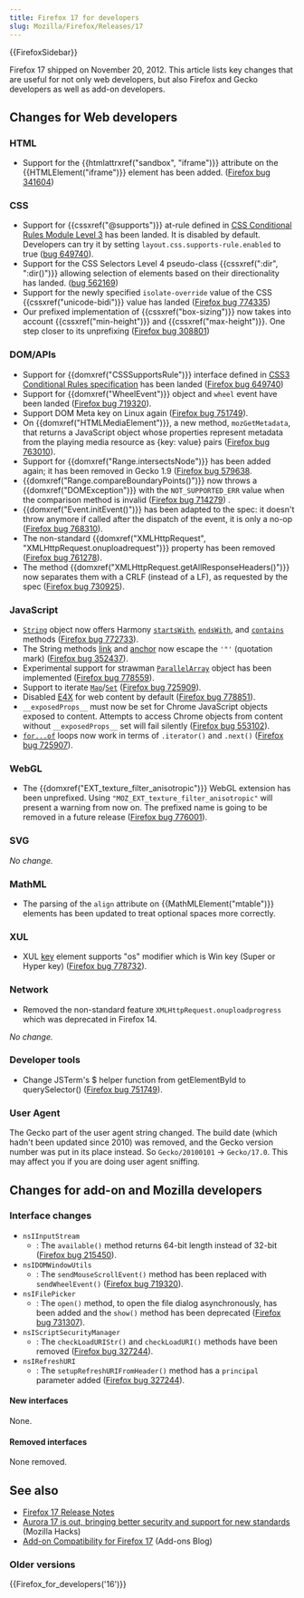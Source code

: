 ```yaml
---
title: Firefox 17 for developers
slug: Mozilla/Firefox/Releases/17
---
```


{{FirefoxSidebar}}

Firefox 17 shipped on November 20, 2012. This article lists key changes that are useful for not only web developers, but also Firefox and Gecko developers as well as add-on developers.

## Changes for Web developers

### HTML

- Support for the {{htmlattrxref("sandbox", "iframe")}} attribute on the {{HTMLElement("iframe")}} element has been added. ([Firefox bug 341604](https://bugzilla.mozilla.org/show_bug.cgi?id=341604))

### CSS

- Support for {{cssxref("@supports")}} at-rule defined in [CSS Conditional Rules Module Level 3](https://drafts.csswg.org/css-conditional-3/) has been landed. It is disabled by default. Developers can try it by setting `layout.css.supports-rule.enabled` to true ([bug 649740](https://bugzilla.mozilla.org/show_bug.cgi?id=649740)).
- Support for the CSS Selectors Level 4 pseudo-class {{cssxref(":dir", ":dir()")}} allowing selection of elements based on their directionality has landed. ([bug 562169](https://bugzilla.mozilla.org/show_bug.cgi?id=562169))
- Support for the newly specified `isolate-override` value of the CSS {{cssxref("unicode-bidi")}} value has landed ([Firefox bug 774335](https://bugzilla.mozilla.org/show_bug.cgi?id=774335))
- Our prefixed implementation of {{cssxref("box-sizing")}} now takes into account {{cssxref("min-height")}} and {{cssxref("max-height")}}. One step closer to its unprefixing ([Firefox bug 308801](https://bugzilla.mozilla.org/show_bug.cgi?id=308801))

### DOM/APIs

- Support for {{domxref("CSSSupportsRule")}} interface defined in [CSS3 Conditional Rules specification](https://drafts.csswg.org/css-conditional-3/) has been landed ([Firefox bug 649740](https://bugzilla.mozilla.org/show_bug.cgi?id=649740))
- Support for {{domxref("WheelEvent")}} object and `wheel` event have been landed ([Firefox bug 719320](https://bugzilla.mozilla.org/show_bug.cgi?id=719320)).
- Support DOM Meta key on Linux again ([Firefox bug 751749](https://bugzilla.mozilla.org/show_bug.cgi?id=751749)).
- On {{domxref("HTMLMediaElement")}}, a new method, `mozGetMetadata`, that returns a JavaScript object whose properties represent metadata from the playing media resource as {key: value} pairs ([Firefox bug 763010](https://bugzilla.mozilla.org/show_bug.cgi?id=763010)).
- Support for {{domxref("Range.intersectsNode")}} has been added again; it has been removed in Gecko 1.9 ([Firefox bug 579638](https://bugzilla.mozilla.org/show_bug.cgi?id=579638).
- {{domxref("Range.compareBoundaryPoints()")}} now throws a {{domxref("DOMException")}} with the `NOT_SUPPORTED_ERR` value when the comparison method is invalid ([Firefox bug 714279](https://bugzilla.mozilla.org/show_bug.cgi?id=714279)) .
- {{domxref("Event.initEvent()")}} has been adapted to the spec: it doesn't throw anymore if called after the dispatch of the event, it is only a no-op ([Firefox bug 768310](https://bugzilla.mozilla.org/show_bug.cgi?id=768310)).
- The non-standard {{domxref("XMLHttpRequest", "XMLHttpRequest.onuploadrequest")}} property has been removed ([Firefox bug 761278](https://bugzilla.mozilla.org/show_bug.cgi?id=761278)).
- The method {{domxref("XMLHttpRequest.getAllResponseHeaders()")}} now separates them with a CRLF (instead of a LF), as requested by the spec ([Firefox bug 730925](https://bugzilla.mozilla.org/show_bug.cgi?id=730925)).

### JavaScript

- [`String`](/en-US/docs/Web/JavaScript/Reference/Global_Objects/String) object now offers Harmony [`startsWith`](/en-US/docs/Web/JavaScript/Reference/Global_Objects/String/startsWith), [`endsWith`](/en-US/docs/Web/JavaScript/Reference/Global_Objects/String/endsWith), and [`contains`](/en-US/docs/Web/JavaScript/Reference/Global_Objects/String/includes) methods ([Firefox bug 772733](https://bugzilla.mozilla.org/show_bug.cgi?id=772733)).
- The String methods [link](/en-US/docs/Web/JavaScript/Reference/Global_Objects/String/link) and [anchor](/en-US/docs/Web/JavaScript/Reference/Global_Objects/String/anchor) now escape the `'"'` (quotation mark) ([Firefox bug 352437](https://bugzilla.mozilla.org/show_bug.cgi?id=352437)).
- Experimental support for strawman [`ParallelArray`](/en-US/docs/JavaScript/Reference/Global_Objects/ParallelArray) object has been implemented ([Firefox bug 778559](https://bugzilla.mozilla.org/show_bug.cgi?id=778559)).
- Support to iterate [`Map`](/en-US/docs/Web/JavaScript/Reference/Global_Objects/Map)/[`Set`](/en-US/docs/Web/JavaScript/Reference/Global_Objects/Set) ([Firefox bug 725909](https://bugzilla.mozilla.org/show_bug.cgi?id=725909)).
- Disabled [E4X](/en-US/docs/E4X) for web content by default ([Firefox bug 778851](https://bugzilla.mozilla.org/show_bug.cgi?id=778851)).
- `__exposedProps__` must now be set for Chrome JavaScript objects exposed to content. Attempts to access Chrome objects from content without `__exposedProps__` set will fail silently ([Firefox bug 553102](https://bugzilla.mozilla.org/show_bug.cgi?id=553102)).
- [`for...of`](/en-US/docs/Web/JavaScript/Reference/Statements/for...of) loops now work in terms of `.iterator()` and `.next()` ([Firefox bug 725907](https://bugzilla.mozilla.org/show_bug.cgi?id=725907)).

### WebGL

- The {{domxref("EXT_texture_filter_anisotropic")}} WebGL extension has been unprefixed. Using `"MOZ_EXT_texture_filter_anisotropic"` will present a warning from now on. The prefixed name is going to be removed in a future release ([Firefox bug 776001](https://bugzilla.mozilla.org/show_bug.cgi?id=776001)).

### SVG

_No change._

### MathML

- The parsing of the `align` attribute on {{MathMLElement("mtable")}} elements has been updated to treat optional spaces more correctly.

### XUL

- XUL [key](/en-US/docs/XUL/key) element supports "os" modifier which is Win key (Super or Hyper key) ([Firefox bug 778732](https://bugzilla.mozilla.org/show_bug.cgi?id=778732)).

### Network

- Removed the non-standard feature `XMLHttpRequest.onuploadprogress` which was deprecated in Firefox 14.

_No change._

### Developer tools

- Change JSTerm's $ helper function from getElementById to querySelector() ([Firefox bug 751749](https://bugzilla.mozilla.org/show_bug.cgi?id=751749)).

### User Agent

The Gecko part of the user agent string changed. The build date (which hadn't been updated since 2010) was removed, and the Gecko version number was put in its place instead. So `Gecko/20100101` -> `Gecko/17.0`. This may affect you if you are doing user agent sniffing.

## Changes for add-on and Mozilla developers

### Interface changes

- `nsIInputStream`
  - : The `available()` method returns 64-bit length instead of 32-bit ([Firefox bug 215450](https://bugzilla.mozilla.org/show_bug.cgi?id=215450)).
- `nsIDOMWindowUtils`
  - : The `sendMouseScrollEvent()` method has been replaced with `sendWheelEvent()` ([Firefox bug 719320](https://bugzilla.mozilla.org/show_bug.cgi?id=719320)).
- `nsIFilePicker`
  - : The `open()` method, to open the file dialog asynchronously, has been added and the `show()` method has been deprecated ([Firefox bug 731307](https://bugzilla.mozilla.org/show_bug.cgi?id=731307)).
- `nsIScriptSecurityManager`
  - : The `checkLoadURIStr()` and `checkLoadURI()` methods have been removed ([Firefox bug 327244](https://bugzilla.mozilla.org/show_bug.cgi?id=327244)).
- `nsIRefreshURI`
  - : The `setupRefreshURIFromHeader()` method has a `principal` parameter added ([Firefox bug 327244](https://bugzilla.mozilla.org/show_bug.cgi?id=327244)).

#### New interfaces

None.

#### Removed interfaces

None removed.

## See also

- [Firefox 17 Release Notes](https://website-archive.mozilla.org/www.mozilla.org/firefox_releasenotes/en-us/firefox/17.0/releasenotes/)
- [Aurora 17 is out, bringing better security and support for new standards](https://hacks.mozilla.org/2012/08/aurora-17-is-out/) (Mozilla Hacks)
- [Add-on Compatibility for Firefox 17](https://blog.mozilla.org/addons/2012/11/08/compatibility-for-firefox-17/) (Add-ons Blog)

### Older versions

{{Firefox_for_developers('16')}}
